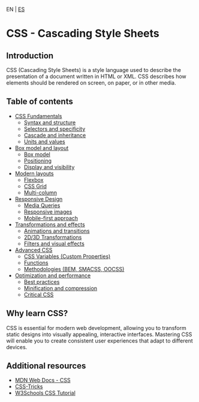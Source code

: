 <!-- MULTILANGUAJE MENU START -->
EN | [ES](https://lckpig.gitbook.io/es-practical-dev-handbook/css)
<!-- MULTILANGUAJE MENU END -->

# CSS - Cascading Style Sheets

## Introduction

CSS (Cascading Style Sheets) is a style language used to describe the presentation of a document written in HTML or XML. CSS describes how elements should be rendered on screen, on paper, or in other media.

## Table of contents

- [CSS Fundamentals](/css/fundamentals/)
  - [Syntax and structure](/css/fundamentals/syntax-and-structure.md)
  - [Selectors and specificity](/css/fundamentals/selectors-and-specificity.md)
  - [Cascade and inheritance](/css/fundamentals/cascade-and-inheritance.md)
  - [Units and values](/css/fundamentals/units-and-values.md)
- [Box model and layout](/css/box-model/)
  - [Box model](/css/box-model/box-model.md)
  - [Positioning](/css/box-model/positioning.md)
  - [Display and visibility](/css/box-model/display-and-visibility.md)
- [Modern layouts](/css/modern-layouts/)
  - [Flexbox](/css/modern-layouts/flexbox.md)
  - [CSS Grid](/css/modern-layouts/css-grid.md)
  - [Multi-column](/css/modern-layouts/multi-columns.md)
- [Responsive Design](/css/responsive-design/)
  - [Media Queries](/css/responsive-design/media-queries.md)
  - [Responsive images](/css/responsive-design/responsive-images.md)
  - [Mobile-first approach](/css/responsive-design/mobile-first-approach.md)
- [Transformations and effects](/css/transformations/)
  - [Animations and transitions](/css/transformations/animations-and-transitions.md)
  - [2D/3D Transformations](/css/transformations/2d-3d-transformations.md)
  - [Filters and visual effects](/css/transformations/filters-and-visual-effects.md)
- [Advanced CSS](/css/advanced/)
  - [CSS Variables (Custom Properties)](/css/advanced/css-variables.md)
  - [Functions](/css/advanced/functions.md)
  - [Methodologies (BEM, SMACSS, OOCSS)](/css/advanced/methodologies.md)
- [Optimization and performance](/css/optimization/)
  - [Best practices](/css/optimization/best-practices.md)
  - [Minification and compression](/css/optimization/minification-and-compression.md)
  - [Critical CSS](/css/optimization/critical-css.md)

## Why learn CSS?

CSS is essential for modern web development, allowing you to transform static designs into visually appealing, interactive interfaces. Mastering CSS will enable you to create consistent user experiences that adapt to different devices.

## Additional resources

- [MDN Web Docs - CSS](https://developer.mozilla.org/en/docs/Web/CSS)
- [CSS-Tricks](https://css-tricks.com/)
- [W3Schools CSS Tutorial](https://www.w3schools.com/css/) 